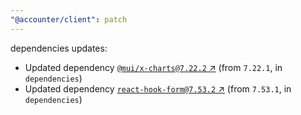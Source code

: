 ```yaml
---
"@accounter/client": patch
---
```

dependencies updates:
  - Updated dependency [`@mui/x-charts@7.22.2` ↗︎](https://www.npmjs.com/package/@mui/x-charts/v/7.22.2) (from `7.22.1`, in `dependencies`)
  - Updated dependency [`react-hook-form@7.53.2` ↗︎](https://www.npmjs.com/package/react-hook-form/v/7.53.2) (from `7.53.1`, in `dependencies`)
